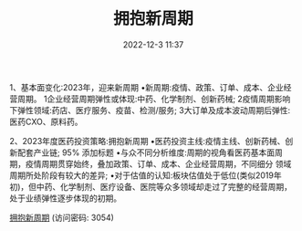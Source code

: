 ﻿---
title: 拥抱新周期
date: 2022-12-3 11:37
tags:
- 医药生物行业
updated: 
---

1、基本面变化:2023年，迎来新周期
•新周期:疫情、政策、订单、成本、企业经营周期。
1企业经营周期弹性或体现:中药、化学制剂、创新药械;
2疫情周期影响下弹性领域:药店、医疗服务、疫苗、检测/服务;
3大订单及成本波动周期后弹性:医药CXO、原料药。
<!-- more -->
2、2023年度医药投资策略:拥抱新周期
•医药投资主线:疫情主线、创新药械、创新配套产业链;
95%
添加标题
•与众不同分析维度:周期的视角看医药基本面周期，疫情周期贯穿始终，叠加政策、订单、成本、企业经营周期，不同细分
领域周期所处阶段有较大的差异;
•对于估值的认知:板块估值处于低位(类似2019年初)，但中药、化学制剂、医疗设备、医院等众多领域却走过了完整的经营周期，处于业绩弹性逐步体现的初期。

[拥抱新周期](https://url12.ctfile.com/f/3948612-739637920-0ee37e?p=3054)
(访问密码: 3054)

